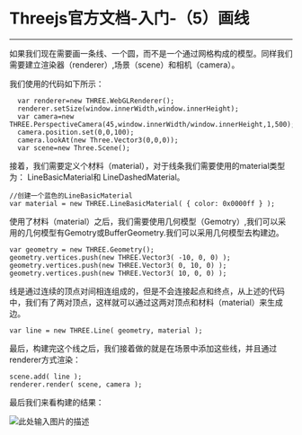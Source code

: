 # Threejs官方文档-入门-（5）画线

------

如果我们现在需要画一条线、一个圆，而不是一个通过网格构成的模型。同样我们需要建立渲染器（renderer）,场景（scene）和相机（camera）。

我们使用的代码如下所示：

      var renderer=new THREE.WebGLRenderer();
      renderer.setSize(window.innerWidth,window.innerHeight);
      var camera=new THREE.PerspectiveCamera(45,window.innerWidth/window.innerHeight,1,500);
      camera.position.set(0,0,100);
      camera.lookAt(new Three.Vector3(0,0,0));
      var scene=new Three.Scene();

接着，我们需要定义个材料（material），对于线条我们需要使用的material类型为： LineBasicMaterial和 LineDashedMaterial。

    //创建一个蓝色的LineBasicMaterial
    var material = new THREE.LineBasicMaterial( { color: 0x0000ff } );

使用了材料（material）之后，我们需要使用几何模型（Gemotry）,我们可以采用的几何模型有Gemotry或BufferGeometry.我们可以采用几何模型去构建边。

    var geometry = new THREE.Geometry();
    geometry.vertices.push(new THREE.Vector3( -10, 0, 0) );
    geometry.vertices.push(new THREE.Vector3( 0, 10, 0) );
    geometry.vertices.push(new THREE.Vector3( 10, 0, 0) );

线是通过连续的顶点对间相连组成的，但是不会连接起点和终点，从上述的代码中，我们有了两对顶点，这样就可以通过这两对顶点和材料（material）来生成边。

    var line = new THREE.Line( geometry, material );

最后，构建完这个线之后，我们接着做的就是在场景中添加这些线，并且通过renderer方式渲染：

    scene.add( line );
    renderer.render( scene, camera );

最后我们来看构建的结果：

![此处输入图片的描述][1]


  [1]: https://github.com/forthealllight/learn-threejs/blob/master/images/demo5.png
